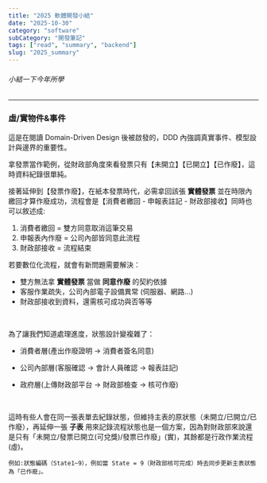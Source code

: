 ```yaml
---
title: "2025 軟體開發小結"
date: "2025-10-30"
category: "software"
subCategory: "開發筆記"
tags: ["read", "summary", "backend"]
slug: "2025_summary"
---
```

###### 小結一下今年所學

---

### 虛/實物件&事件

這是在閱讀 Domain-Driven Design 後被啟發的，DDD 內強調真實事件、模型設計與邊界的重要性。

拿發票當作範例，從財政部角度來看發票只有【未開立】【已開立】【已作廢】，這時資料紀錄很單純。

接著延伸到【發票作廢】，在紙本發票時代，必需拿回該張 **實體發票** 並在時限內繳回才算作廢成功，流程會是【消費者繳回 - 申報表註記 - 財政部接收】同時也可以敘述成:

1. 消費者繳回 = 雙方同意取消這筆交易
2. 申報表內作廢 = 公司內部皆同意此流程
3. 財政部接收 = 流程結束

若要數位化流程，就會有新問題需要解決：

- 雙方無法拿 **實體發票** 當做 **同意作廢** 的契約依據
- 客服作業疏失，公司內部電子設備異常 (伺服器、網路...)
- 財政部接收到資料，還需核可成功與否等等

<br>

為了讓我們知道處理進度，狀態設計變複雜了：

- 消費者層(產出作廢證明 → 消費者簽名同意)

- 公司內部層(客服確認 → 會計人員確認 → 報表註記)

- 政府層(上傳財政部平台 → 財政部檢查 → 核可作廢)

<br>

這時有些人會在同一張表單去紀錄狀態，但維持主表的原狀態（未開立/已開立/已作廢），再延伸一張 **子表** 用來記錄流程狀態也是一個方案，因為對財政部來說還是只有「未開立/發票已開立(可兌獎)/發票已作廢」(實)，其餘都是行政作業流程(虛)。

`例如:狀態編碼（State1~9），例如當 State = 9（財政部核可完成）時去同步更新主表狀態為「已作廢」。`